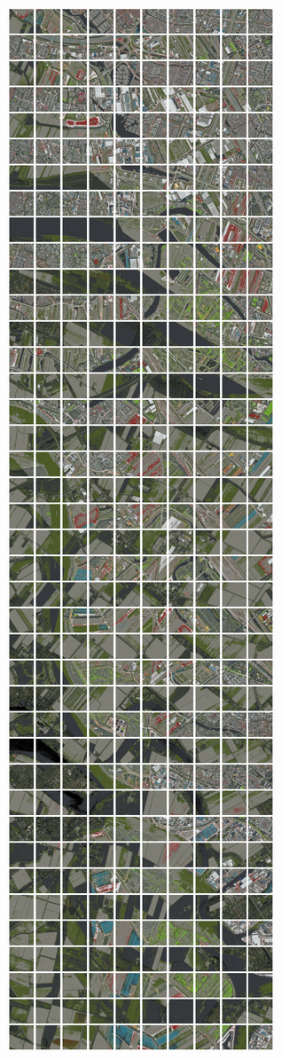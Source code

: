 <html>
<div>
<img src="https://github.com/HakkaTjakka/NL_TILE_MAP/blob/main/18/609/-1043/r.6090.-10430.png" height="44" width="44">
<img src="https://github.com/HakkaTjakka/NL_TILE_MAP/blob/main/18/609/-1043/r.6091.-10430.png" height="44" width="44">
<img src="https://github.com/HakkaTjakka/NL_TILE_MAP/blob/main/18/609/-1043/r.6092.-10430.png" height="44" width="44">
<img src="https://github.com/HakkaTjakka/NL_TILE_MAP/blob/main/18/609/-1043/r.6093.-10430.png" height="44" width="44">
<img src="https://github.com/HakkaTjakka/NL_TILE_MAP/blob/main/18/609/-1043/r.6094.-10430.png" height="44" width="44">
<img src="https://github.com/HakkaTjakka/NL_TILE_MAP/blob/main/18/609/-1043/r.6095.-10430.png" height="44" width="44">
<img src="https://github.com/HakkaTjakka/NL_TILE_MAP/blob/main/18/609/-1043/r.6096.-10430.png" height="44" width="44">
<img src="https://github.com/HakkaTjakka/NL_TILE_MAP/blob/main/18/609/-1043/r.6097.-10430.png" height="44" width="44">
<img src="https://github.com/HakkaTjakka/NL_TILE_MAP/blob/main/18/609/-1043/r.6098.-10430.png" height="44" width="44">
<img src="https://github.com/HakkaTjakka/NL_TILE_MAP/blob/main/18/609/-1043/r.6099.-10430.png" height="44" width="44">
<img src="https://github.com/HakkaTjakka/NL_TILE_MAP/blob/main/18/610/-1043/r.6100.-10430.png" height="44" width="44">
<img src="https://github.com/HakkaTjakka/NL_TILE_MAP/blob/main/18/610/-1043/r.6101.-10430.png" height="44" width="44">
<img src="https://github.com/HakkaTjakka/NL_TILE_MAP/blob/main/18/610/-1043/r.6102.-10430.png" height="44" width="44">
<img src="https://github.com/HakkaTjakka/NL_TILE_MAP/blob/main/18/610/-1043/r.6103.-10430.png" height="44" width="44">
<img src="https://github.com/HakkaTjakka/NL_TILE_MAP/blob/main/18/610/-1043/r.6104.-10430.png" height="44" width="44">
<img src="https://github.com/HakkaTjakka/NL_TILE_MAP/blob/main/18/610/-1043/r.6105.-10430.png" height="44" width="44">
<img src="https://github.com/HakkaTjakka/NL_TILE_MAP/blob/main/18/610/-1043/r.6106.-10430.png" height="44" width="44">
<img src="https://github.com/HakkaTjakka/NL_TILE_MAP/blob/main/18/610/-1043/r.6107.-10430.png" height="44" width="44">
<img src="https://github.com/HakkaTjakka/NL_TILE_MAP/blob/main/18/610/-1043/r.6108.-10430.png" height="44" width="44">
<img src="https://github.com/HakkaTjakka/NL_TILE_MAP/blob/main/18/610/-1043/r.6109.-10430.png" height="44" width="44">
<br>
<img src="https://github.com/HakkaTjakka/NL_TILE_MAP/blob/main/18/609/-1043/r.6090.-10429.png" height="44" width="44">
<img src="https://github.com/HakkaTjakka/NL_TILE_MAP/blob/main/18/609/-1043/r.6091.-10429.png" height="44" width="44">
<img src="https://github.com/HakkaTjakka/NL_TILE_MAP/blob/main/18/609/-1043/r.6092.-10429.png" height="44" width="44">
<img src="https://github.com/HakkaTjakka/NL_TILE_MAP/blob/main/18/609/-1043/r.6093.-10429.png" height="44" width="44">
<img src="https://github.com/HakkaTjakka/NL_TILE_MAP/blob/main/18/609/-1043/r.6094.-10429.png" height="44" width="44">
<img src="https://github.com/HakkaTjakka/NL_TILE_MAP/blob/main/18/609/-1043/r.6095.-10429.png" height="44" width="44">
<img src="https://github.com/HakkaTjakka/NL_TILE_MAP/blob/main/18/609/-1043/r.6096.-10429.png" height="44" width="44">
<img src="https://github.com/HakkaTjakka/NL_TILE_MAP/blob/main/18/609/-1043/r.6097.-10429.png" height="44" width="44">
<img src="https://github.com/HakkaTjakka/NL_TILE_MAP/blob/main/18/609/-1043/r.6098.-10429.png" height="44" width="44">
<img src="https://github.com/HakkaTjakka/NL_TILE_MAP/blob/main/18/609/-1043/r.6099.-10429.png" height="44" width="44">
<img src="https://github.com/HakkaTjakka/NL_TILE_MAP/blob/main/18/610/-1043/r.6100.-10429.png" height="44" width="44">
<img src="https://github.com/HakkaTjakka/NL_TILE_MAP/blob/main/18/610/-1043/r.6101.-10429.png" height="44" width="44">
<img src="https://github.com/HakkaTjakka/NL_TILE_MAP/blob/main/18/610/-1043/r.6102.-10429.png" height="44" width="44">
<img src="https://github.com/HakkaTjakka/NL_TILE_MAP/blob/main/18/610/-1043/r.6103.-10429.png" height="44" width="44">
<img src="https://github.com/HakkaTjakka/NL_TILE_MAP/blob/main/18/610/-1043/r.6104.-10429.png" height="44" width="44">
<img src="https://github.com/HakkaTjakka/NL_TILE_MAP/blob/main/18/610/-1043/r.6105.-10429.png" height="44" width="44">
<img src="https://github.com/HakkaTjakka/NL_TILE_MAP/blob/main/18/610/-1043/r.6106.-10429.png" height="44" width="44">
<img src="https://github.com/HakkaTjakka/NL_TILE_MAP/blob/main/18/610/-1043/r.6107.-10429.png" height="44" width="44">
<img src="https://github.com/HakkaTjakka/NL_TILE_MAP/blob/main/18/610/-1043/r.6108.-10429.png" height="44" width="44">
<img src="https://github.com/HakkaTjakka/NL_TILE_MAP/blob/main/18/610/-1043/r.6109.-10429.png" height="44" width="44">
<br>
<img src="https://github.com/HakkaTjakka/NL_TILE_MAP/blob/main/18/609/-1043/r.6090.-10428.png" height="44" width="44">
<img src="https://github.com/HakkaTjakka/NL_TILE_MAP/blob/main/18/609/-1043/r.6091.-10428.png" height="44" width="44">
<img src="https://github.com/HakkaTjakka/NL_TILE_MAP/blob/main/18/609/-1043/r.6092.-10428.png" height="44" width="44">
<img src="https://github.com/HakkaTjakka/NL_TILE_MAP/blob/main/18/609/-1043/r.6093.-10428.png" height="44" width="44">
<img src="https://github.com/HakkaTjakka/NL_TILE_MAP/blob/main/18/609/-1043/r.6094.-10428.png" height="44" width="44">
<img src="https://github.com/HakkaTjakka/NL_TILE_MAP/blob/main/18/609/-1043/r.6095.-10428.png" height="44" width="44">
<img src="https://github.com/HakkaTjakka/NL_TILE_MAP/blob/main/18/609/-1043/r.6096.-10428.png" height="44" width="44">
<img src="https://github.com/HakkaTjakka/NL_TILE_MAP/blob/main/18/609/-1043/r.6097.-10428.png" height="44" width="44">
<img src="https://github.com/HakkaTjakka/NL_TILE_MAP/blob/main/18/609/-1043/r.6098.-10428.png" height="44" width="44">
<img src="https://github.com/HakkaTjakka/NL_TILE_MAP/blob/main/18/609/-1043/r.6099.-10428.png" height="44" width="44">
<img src="https://github.com/HakkaTjakka/NL_TILE_MAP/blob/main/18/610/-1043/r.6100.-10428.png" height="44" width="44">
<img src="https://github.com/HakkaTjakka/NL_TILE_MAP/blob/main/18/610/-1043/r.6101.-10428.png" height="44" width="44">
<img src="https://github.com/HakkaTjakka/NL_TILE_MAP/blob/main/18/610/-1043/r.6102.-10428.png" height="44" width="44">
<img src="https://github.com/HakkaTjakka/NL_TILE_MAP/blob/main/18/610/-1043/r.6103.-10428.png" height="44" width="44">
<img src="https://github.com/HakkaTjakka/NL_TILE_MAP/blob/main/18/610/-1043/r.6104.-10428.png" height="44" width="44">
<img src="https://github.com/HakkaTjakka/NL_TILE_MAP/blob/main/18/610/-1043/r.6105.-10428.png" height="44" width="44">
<img src="https://github.com/HakkaTjakka/NL_TILE_MAP/blob/main/18/610/-1043/r.6106.-10428.png" height="44" width="44">
<img src="https://github.com/HakkaTjakka/NL_TILE_MAP/blob/main/18/610/-1043/r.6107.-10428.png" height="44" width="44">
<img src="https://github.com/HakkaTjakka/NL_TILE_MAP/blob/main/18/610/-1043/r.6108.-10428.png" height="44" width="44">
<img src="https://github.com/HakkaTjakka/NL_TILE_MAP/blob/main/18/610/-1043/r.6109.-10428.png" height="44" width="44">
<br>
<img src="https://github.com/HakkaTjakka/NL_TILE_MAP/blob/main/18/609/-1043/r.6090.-10427.png" height="44" width="44">
<img src="https://github.com/HakkaTjakka/NL_TILE_MAP/blob/main/18/609/-1043/r.6091.-10427.png" height="44" width="44">
<img src="https://github.com/HakkaTjakka/NL_TILE_MAP/blob/main/18/609/-1043/r.6092.-10427.png" height="44" width="44">
<img src="https://github.com/HakkaTjakka/NL_TILE_MAP/blob/main/18/609/-1043/r.6093.-10427.png" height="44" width="44">
<img src="https://github.com/HakkaTjakka/NL_TILE_MAP/blob/main/18/609/-1043/r.6094.-10427.png" height="44" width="44">
<img src="https://github.com/HakkaTjakka/NL_TILE_MAP/blob/main/18/609/-1043/r.6095.-10427.png" height="44" width="44">
<img src="https://github.com/HakkaTjakka/NL_TILE_MAP/blob/main/18/609/-1043/r.6096.-10427.png" height="44" width="44">
<img src="https://github.com/HakkaTjakka/NL_TILE_MAP/blob/main/18/609/-1043/r.6097.-10427.png" height="44" width="44">
<img src="https://github.com/HakkaTjakka/NL_TILE_MAP/blob/main/18/609/-1043/r.6098.-10427.png" height="44" width="44">
<img src="https://github.com/HakkaTjakka/NL_TILE_MAP/blob/main/18/609/-1043/r.6099.-10427.png" height="44" width="44">
<img src="https://github.com/HakkaTjakka/NL_TILE_MAP/blob/main/18/610/-1043/r.6100.-10427.png" height="44" width="44">
<img src="https://github.com/HakkaTjakka/NL_TILE_MAP/blob/main/18/610/-1043/r.6101.-10427.png" height="44" width="44">
<img src="https://github.com/HakkaTjakka/NL_TILE_MAP/blob/main/18/610/-1043/r.6102.-10427.png" height="44" width="44">
<img src="https://github.com/HakkaTjakka/NL_TILE_MAP/blob/main/18/610/-1043/r.6103.-10427.png" height="44" width="44">
<img src="https://github.com/HakkaTjakka/NL_TILE_MAP/blob/main/18/610/-1043/r.6104.-10427.png" height="44" width="44">
<img src="https://github.com/HakkaTjakka/NL_TILE_MAP/blob/main/18/610/-1043/r.6105.-10427.png" height="44" width="44">
<img src="https://github.com/HakkaTjakka/NL_TILE_MAP/blob/main/18/610/-1043/r.6106.-10427.png" height="44" width="44">
<img src="https://github.com/HakkaTjakka/NL_TILE_MAP/blob/main/18/610/-1043/r.6107.-10427.png" height="44" width="44">
<img src="https://github.com/HakkaTjakka/NL_TILE_MAP/blob/main/18/610/-1043/r.6108.-10427.png" height="44" width="44">
<img src="https://github.com/HakkaTjakka/NL_TILE_MAP/blob/main/18/610/-1043/r.6109.-10427.png" height="44" width="44">
<br>
<img src="https://github.com/HakkaTjakka/NL_TILE_MAP/blob/main/18/609/-1043/r.6090.-10426.png" height="44" width="44">
<img src="https://github.com/HakkaTjakka/NL_TILE_MAP/blob/main/18/609/-1043/r.6091.-10426.png" height="44" width="44">
<img src="https://github.com/HakkaTjakka/NL_TILE_MAP/blob/main/18/609/-1043/r.6092.-10426.png" height="44" width="44">
<img src="https://github.com/HakkaTjakka/NL_TILE_MAP/blob/main/18/609/-1043/r.6093.-10426.png" height="44" width="44">
<img src="https://github.com/HakkaTjakka/NL_TILE_MAP/blob/main/18/609/-1043/r.6094.-10426.png" height="44" width="44">
<img src="https://github.com/HakkaTjakka/NL_TILE_MAP/blob/main/18/609/-1043/r.6095.-10426.png" height="44" width="44">
<img src="https://github.com/HakkaTjakka/NL_TILE_MAP/blob/main/18/609/-1043/r.6096.-10426.png" height="44" width="44">
<img src="https://github.com/HakkaTjakka/NL_TILE_MAP/blob/main/18/609/-1043/r.6097.-10426.png" height="44" width="44">
<img src="https://github.com/HakkaTjakka/NL_TILE_MAP/blob/main/18/609/-1043/r.6098.-10426.png" height="44" width="44">
<img src="https://github.com/HakkaTjakka/NL_TILE_MAP/blob/main/18/609/-1043/r.6099.-10426.png" height="44" width="44">
<img src="https://github.com/HakkaTjakka/NL_TILE_MAP/blob/main/18/610/-1043/r.6100.-10426.png" height="44" width="44">
<img src="https://github.com/HakkaTjakka/NL_TILE_MAP/blob/main/18/610/-1043/r.6101.-10426.png" height="44" width="44">
<img src="https://github.com/HakkaTjakka/NL_TILE_MAP/blob/main/18/610/-1043/r.6102.-10426.png" height="44" width="44">
<img src="https://github.com/HakkaTjakka/NL_TILE_MAP/blob/main/18/610/-1043/r.6103.-10426.png" height="44" width="44">
<img src="https://github.com/HakkaTjakka/NL_TILE_MAP/blob/main/18/610/-1043/r.6104.-10426.png" height="44" width="44">
<img src="https://github.com/HakkaTjakka/NL_TILE_MAP/blob/main/18/610/-1043/r.6105.-10426.png" height="44" width="44">
<img src="https://github.com/HakkaTjakka/NL_TILE_MAP/blob/main/18/610/-1043/r.6106.-10426.png" height="44" width="44">
<img src="https://github.com/HakkaTjakka/NL_TILE_MAP/blob/main/18/610/-1043/r.6107.-10426.png" height="44" width="44">
<img src="https://github.com/HakkaTjakka/NL_TILE_MAP/blob/main/18/610/-1043/r.6108.-10426.png" height="44" width="44">
<img src="https://github.com/HakkaTjakka/NL_TILE_MAP/blob/main/18/610/-1043/r.6109.-10426.png" height="44" width="44">
<br>
<img src="https://github.com/HakkaTjakka/NL_TILE_MAP/blob/main/18/609/-1043/r.6090.-10425.png" height="44" width="44">
<img src="https://github.com/HakkaTjakka/NL_TILE_MAP/blob/main/18/609/-1043/r.6091.-10425.png" height="44" width="44">
<img src="https://github.com/HakkaTjakka/NL_TILE_MAP/blob/main/18/609/-1043/r.6092.-10425.png" height="44" width="44">
<img src="https://github.com/HakkaTjakka/NL_TILE_MAP/blob/main/18/609/-1043/r.6093.-10425.png" height="44" width="44">
<img src="https://github.com/HakkaTjakka/NL_TILE_MAP/blob/main/18/609/-1043/r.6094.-10425.png" height="44" width="44">
<img src="https://github.com/HakkaTjakka/NL_TILE_MAP/blob/main/18/609/-1043/r.6095.-10425.png" height="44" width="44">
<img src="https://github.com/HakkaTjakka/NL_TILE_MAP/blob/main/18/609/-1043/r.6096.-10425.png" height="44" width="44">
<img src="https://github.com/HakkaTjakka/NL_TILE_MAP/blob/main/18/609/-1043/r.6097.-10425.png" height="44" width="44">
<img src="https://github.com/HakkaTjakka/NL_TILE_MAP/blob/main/18/609/-1043/r.6098.-10425.png" height="44" width="44">
<img src="https://github.com/HakkaTjakka/NL_TILE_MAP/blob/main/18/609/-1043/r.6099.-10425.png" height="44" width="44">
<img src="https://github.com/HakkaTjakka/NL_TILE_MAP/blob/main/18/610/-1043/r.6100.-10425.png" height="44" width="44">
<img src="https://github.com/HakkaTjakka/NL_TILE_MAP/blob/main/18/610/-1043/r.6101.-10425.png" height="44" width="44">
<img src="https://github.com/HakkaTjakka/NL_TILE_MAP/blob/main/18/610/-1043/r.6102.-10425.png" height="44" width="44">
<img src="https://github.com/HakkaTjakka/NL_TILE_MAP/blob/main/18/610/-1043/r.6103.-10425.png" height="44" width="44">
<img src="https://github.com/HakkaTjakka/NL_TILE_MAP/blob/main/18/610/-1043/r.6104.-10425.png" height="44" width="44">
<img src="https://github.com/HakkaTjakka/NL_TILE_MAP/blob/main/18/610/-1043/r.6105.-10425.png" height="44" width="44">
<img src="https://github.com/HakkaTjakka/NL_TILE_MAP/blob/main/18/610/-1043/r.6106.-10425.png" height="44" width="44">
<img src="https://github.com/HakkaTjakka/NL_TILE_MAP/blob/main/18/610/-1043/r.6107.-10425.png" height="44" width="44">
<img src="https://github.com/HakkaTjakka/NL_TILE_MAP/blob/main/18/610/-1043/r.6108.-10425.png" height="44" width="44">
<img src="https://github.com/HakkaTjakka/NL_TILE_MAP/blob/main/18/610/-1043/r.6109.-10425.png" height="44" width="44">
<br>
<img src="https://github.com/HakkaTjakka/NL_TILE_MAP/blob/main/18/609/-1043/r.6090.-10424.png" height="44" width="44">
<img src="https://github.com/HakkaTjakka/NL_TILE_MAP/blob/main/18/609/-1043/r.6091.-10424.png" height="44" width="44">
<img src="https://github.com/HakkaTjakka/NL_TILE_MAP/blob/main/18/609/-1043/r.6092.-10424.png" height="44" width="44">
<img src="https://github.com/HakkaTjakka/NL_TILE_MAP/blob/main/18/609/-1043/r.6093.-10424.png" height="44" width="44">
<img src="https://github.com/HakkaTjakka/NL_TILE_MAP/blob/main/18/609/-1043/r.6094.-10424.png" height="44" width="44">
<img src="https://github.com/HakkaTjakka/NL_TILE_MAP/blob/main/18/609/-1043/r.6095.-10424.png" height="44" width="44">
<img src="https://github.com/HakkaTjakka/NL_TILE_MAP/blob/main/18/609/-1043/r.6096.-10424.png" height="44" width="44">
<img src="https://github.com/HakkaTjakka/NL_TILE_MAP/blob/main/18/609/-1043/r.6097.-10424.png" height="44" width="44">
<img src="https://github.com/HakkaTjakka/NL_TILE_MAP/blob/main/18/609/-1043/r.6098.-10424.png" height="44" width="44">
<img src="https://github.com/HakkaTjakka/NL_TILE_MAP/blob/main/18/609/-1043/r.6099.-10424.png" height="44" width="44">
<img src="https://github.com/HakkaTjakka/NL_TILE_MAP/blob/main/18/610/-1043/r.6100.-10424.png" height="44" width="44">
<img src="https://github.com/HakkaTjakka/NL_TILE_MAP/blob/main/18/610/-1043/r.6101.-10424.png" height="44" width="44">
<img src="https://github.com/HakkaTjakka/NL_TILE_MAP/blob/main/18/610/-1043/r.6102.-10424.png" height="44" width="44">
<img src="https://github.com/HakkaTjakka/NL_TILE_MAP/blob/main/18/610/-1043/r.6103.-10424.png" height="44" width="44">
<img src="https://github.com/HakkaTjakka/NL_TILE_MAP/blob/main/18/610/-1043/r.6104.-10424.png" height="44" width="44">
<img src="https://github.com/HakkaTjakka/NL_TILE_MAP/blob/main/18/610/-1043/r.6105.-10424.png" height="44" width="44">
<img src="https://github.com/HakkaTjakka/NL_TILE_MAP/blob/main/18/610/-1043/r.6106.-10424.png" height="44" width="44">
<img src="https://github.com/HakkaTjakka/NL_TILE_MAP/blob/main/18/610/-1043/r.6107.-10424.png" height="44" width="44">
<img src="https://github.com/HakkaTjakka/NL_TILE_MAP/blob/main/18/610/-1043/r.6108.-10424.png" height="44" width="44">
<img src="https://github.com/HakkaTjakka/NL_TILE_MAP/blob/main/18/610/-1043/r.6109.-10424.png" height="44" width="44">
<br>
<img src="https://github.com/HakkaTjakka/NL_TILE_MAP/blob/main/18/609/-1043/r.6090.-10423.png" height="44" width="44">
<img src="https://github.com/HakkaTjakka/NL_TILE_MAP/blob/main/18/609/-1043/r.6091.-10423.png" height="44" width="44">
<img src="https://github.com/HakkaTjakka/NL_TILE_MAP/blob/main/18/609/-1043/r.6092.-10423.png" height="44" width="44">
<img src="https://github.com/HakkaTjakka/NL_TILE_MAP/blob/main/18/609/-1043/r.6093.-10423.png" height="44" width="44">
<img src="https://github.com/HakkaTjakka/NL_TILE_MAP/blob/main/18/609/-1043/r.6094.-10423.png" height="44" width="44">
<img src="https://github.com/HakkaTjakka/NL_TILE_MAP/blob/main/18/609/-1043/r.6095.-10423.png" height="44" width="44">
<img src="https://github.com/HakkaTjakka/NL_TILE_MAP/blob/main/18/609/-1043/r.6096.-10423.png" height="44" width="44">
<img src="https://github.com/HakkaTjakka/NL_TILE_MAP/blob/main/18/609/-1043/r.6097.-10423.png" height="44" width="44">
<img src="https://github.com/HakkaTjakka/NL_TILE_MAP/blob/main/18/609/-1043/r.6098.-10423.png" height="44" width="44">
<img src="https://github.com/HakkaTjakka/NL_TILE_MAP/blob/main/18/609/-1043/r.6099.-10423.png" height="44" width="44">
<img src="https://github.com/HakkaTjakka/NL_TILE_MAP/blob/main/18/610/-1043/r.6100.-10423.png" height="44" width="44">
<img src="https://github.com/HakkaTjakka/NL_TILE_MAP/blob/main/18/610/-1043/r.6101.-10423.png" height="44" width="44">
<img src="https://github.com/HakkaTjakka/NL_TILE_MAP/blob/main/18/610/-1043/r.6102.-10423.png" height="44" width="44">
<img src="https://github.com/HakkaTjakka/NL_TILE_MAP/blob/main/18/610/-1043/r.6103.-10423.png" height="44" width="44">
<img src="https://github.com/HakkaTjakka/NL_TILE_MAP/blob/main/18/610/-1043/r.6104.-10423.png" height="44" width="44">
<img src="https://github.com/HakkaTjakka/NL_TILE_MAP/blob/main/18/610/-1043/r.6105.-10423.png" height="44" width="44">
<img src="https://github.com/HakkaTjakka/NL_TILE_MAP/blob/main/18/610/-1043/r.6106.-10423.png" height="44" width="44">
<img src="https://github.com/HakkaTjakka/NL_TILE_MAP/blob/main/18/610/-1043/r.6107.-10423.png" height="44" width="44">
<img src="https://github.com/HakkaTjakka/NL_TILE_MAP/blob/main/18/610/-1043/r.6108.-10423.png" height="44" width="44">
<img src="https://github.com/HakkaTjakka/NL_TILE_MAP/blob/main/18/610/-1043/r.6109.-10423.png" height="44" width="44">
<br>
<img src="https://github.com/HakkaTjakka/NL_TILE_MAP/blob/main/18/609/-1043/r.6090.-10422.png" height="44" width="44">
<img src="https://github.com/HakkaTjakka/NL_TILE_MAP/blob/main/18/609/-1043/r.6091.-10422.png" height="44" width="44">
<img src="https://github.com/HakkaTjakka/NL_TILE_MAP/blob/main/18/609/-1043/r.6092.-10422.png" height="44" width="44">
<img src="https://github.com/HakkaTjakka/NL_TILE_MAP/blob/main/18/609/-1043/r.6093.-10422.png" height="44" width="44">
<img src="https://github.com/HakkaTjakka/NL_TILE_MAP/blob/main/18/609/-1043/r.6094.-10422.png" height="44" width="44">
<img src="https://github.com/HakkaTjakka/NL_TILE_MAP/blob/main/18/609/-1043/r.6095.-10422.png" height="44" width="44">
<img src="https://github.com/HakkaTjakka/NL_TILE_MAP/blob/main/18/609/-1043/r.6096.-10422.png" height="44" width="44">
<img src="https://github.com/HakkaTjakka/NL_TILE_MAP/blob/main/18/609/-1043/r.6097.-10422.png" height="44" width="44">
<img src="https://github.com/HakkaTjakka/NL_TILE_MAP/blob/main/18/609/-1043/r.6098.-10422.png" height="44" width="44">
<img src="https://github.com/HakkaTjakka/NL_TILE_MAP/blob/main/18/609/-1043/r.6099.-10422.png" height="44" width="44">
<img src="https://github.com/HakkaTjakka/NL_TILE_MAP/blob/main/18/610/-1043/r.6100.-10422.png" height="44" width="44">
<img src="https://github.com/HakkaTjakka/NL_TILE_MAP/blob/main/18/610/-1043/r.6101.-10422.png" height="44" width="44">
<img src="https://github.com/HakkaTjakka/NL_TILE_MAP/blob/main/18/610/-1043/r.6102.-10422.png" height="44" width="44">
<img src="https://github.com/HakkaTjakka/NL_TILE_MAP/blob/main/18/610/-1043/r.6103.-10422.png" height="44" width="44">
<img src="https://github.com/HakkaTjakka/NL_TILE_MAP/blob/main/18/610/-1043/r.6104.-10422.png" height="44" width="44">
<img src="https://github.com/HakkaTjakka/NL_TILE_MAP/blob/main/18/610/-1043/r.6105.-10422.png" height="44" width="44">
<img src="https://github.com/HakkaTjakka/NL_TILE_MAP/blob/main/18/610/-1043/r.6106.-10422.png" height="44" width="44">
<img src="https://github.com/HakkaTjakka/NL_TILE_MAP/blob/main/18/610/-1043/r.6107.-10422.png" height="44" width="44">
<img src="https://github.com/HakkaTjakka/NL_TILE_MAP/blob/main/18/610/-1043/r.6108.-10422.png" height="44" width="44">
<img src="https://github.com/HakkaTjakka/NL_TILE_MAP/blob/main/18/610/-1043/r.6109.-10422.png" height="44" width="44">
<br>
<img src="https://github.com/HakkaTjakka/NL_TILE_MAP/blob/main/18/609/-1043/r.6090.-10421.png" height="44" width="44">
<img src="https://github.com/HakkaTjakka/NL_TILE_MAP/blob/main/18/609/-1043/r.6091.-10421.png" height="44" width="44">
<img src="https://github.com/HakkaTjakka/NL_TILE_MAP/blob/main/18/609/-1043/r.6092.-10421.png" height="44" width="44">
<img src="https://github.com/HakkaTjakka/NL_TILE_MAP/blob/main/18/609/-1043/r.6093.-10421.png" height="44" width="44">
<img src="https://github.com/HakkaTjakka/NL_TILE_MAP/blob/main/18/609/-1043/r.6094.-10421.png" height="44" width="44">
<img src="https://github.com/HakkaTjakka/NL_TILE_MAP/blob/main/18/609/-1043/r.6095.-10421.png" height="44" width="44">
<img src="https://github.com/HakkaTjakka/NL_TILE_MAP/blob/main/18/609/-1043/r.6096.-10421.png" height="44" width="44">
<img src="https://github.com/HakkaTjakka/NL_TILE_MAP/blob/main/18/609/-1043/r.6097.-10421.png" height="44" width="44">
<img src="https://github.com/HakkaTjakka/NL_TILE_MAP/blob/main/18/609/-1043/r.6098.-10421.png" height="44" width="44">
<img src="https://github.com/HakkaTjakka/NL_TILE_MAP/blob/main/18/609/-1043/r.6099.-10421.png" height="44" width="44">
<img src="https://github.com/HakkaTjakka/NL_TILE_MAP/blob/main/18/610/-1043/r.6100.-10421.png" height="44" width="44">
<img src="https://github.com/HakkaTjakka/NL_TILE_MAP/blob/main/18/610/-1043/r.6101.-10421.png" height="44" width="44">
<img src="https://github.com/HakkaTjakka/NL_TILE_MAP/blob/main/18/610/-1043/r.6102.-10421.png" height="44" width="44">
<img src="https://github.com/HakkaTjakka/NL_TILE_MAP/blob/main/18/610/-1043/r.6103.-10421.png" height="44" width="44">
<img src="https://github.com/HakkaTjakka/NL_TILE_MAP/blob/main/18/610/-1043/r.6104.-10421.png" height="44" width="44">
<img src="https://github.com/HakkaTjakka/NL_TILE_MAP/blob/main/18/610/-1043/r.6105.-10421.png" height="44" width="44">
<img src="https://github.com/HakkaTjakka/NL_TILE_MAP/blob/main/18/610/-1043/r.6106.-10421.png" height="44" width="44">
<img src="https://github.com/HakkaTjakka/NL_TILE_MAP/blob/main/18/610/-1043/r.6107.-10421.png" height="44" width="44">
<img src="https://github.com/HakkaTjakka/NL_TILE_MAP/blob/main/18/610/-1043/r.6108.-10421.png" height="44" width="44">
<img src="https://github.com/HakkaTjakka/NL_TILE_MAP/blob/main/18/610/-1043/r.6109.-10421.png" height="44" width="44">
<br>
<img src="https://github.com/HakkaTjakka/NL_TILE_MAP/blob/main/18/609/-1042/r.6090.-10420.png" height="44" width="44">
<img src="https://github.com/HakkaTjakka/NL_TILE_MAP/blob/main/18/609/-1042/r.6091.-10420.png" height="44" width="44">
<img src="https://github.com/HakkaTjakka/NL_TILE_MAP/blob/main/18/609/-1042/r.6092.-10420.png" height="44" width="44">
<img src="https://github.com/HakkaTjakka/NL_TILE_MAP/blob/main/18/609/-1042/r.6093.-10420.png" height="44" width="44">
<img src="https://github.com/HakkaTjakka/NL_TILE_MAP/blob/main/18/609/-1042/r.6094.-10420.png" height="44" width="44">
<img src="https://github.com/HakkaTjakka/NL_TILE_MAP/blob/main/18/609/-1042/r.6095.-10420.png" height="44" width="44">
<img src="https://github.com/HakkaTjakka/NL_TILE_MAP/blob/main/18/609/-1042/r.6096.-10420.png" height="44" width="44">
<img src="https://github.com/HakkaTjakka/NL_TILE_MAP/blob/main/18/609/-1042/r.6097.-10420.png" height="44" width="44">
<img src="https://github.com/HakkaTjakka/NL_TILE_MAP/blob/main/18/609/-1042/r.6098.-10420.png" height="44" width="44">
<img src="https://github.com/HakkaTjakka/NL_TILE_MAP/blob/main/18/609/-1042/r.6099.-10420.png" height="44" width="44">
<img src="https://github.com/HakkaTjakka/NL_TILE_MAP/blob/main/18/610/-1042/r.6100.-10420.png" height="44" width="44">
<img src="https://github.com/HakkaTjakka/NL_TILE_MAP/blob/main/18/610/-1042/r.6101.-10420.png" height="44" width="44">
<img src="https://github.com/HakkaTjakka/NL_TILE_MAP/blob/main/18/610/-1042/r.6102.-10420.png" height="44" width="44">
<img src="https://github.com/HakkaTjakka/NL_TILE_MAP/blob/main/18/610/-1042/r.6103.-10420.png" height="44" width="44">
<img src="https://github.com/HakkaTjakka/NL_TILE_MAP/blob/main/18/610/-1042/r.6104.-10420.png" height="44" width="44">
<img src="https://github.com/HakkaTjakka/NL_TILE_MAP/blob/main/18/610/-1042/r.6105.-10420.png" height="44" width="44">
<img src="https://github.com/HakkaTjakka/NL_TILE_MAP/blob/main/18/610/-1042/r.6106.-10420.png" height="44" width="44">
<img src="https://github.com/HakkaTjakka/NL_TILE_MAP/blob/main/18/610/-1042/r.6107.-10420.png" height="44" width="44">
<img src="https://github.com/HakkaTjakka/NL_TILE_MAP/blob/main/18/610/-1042/r.6108.-10420.png" height="44" width="44">
<img src="https://github.com/HakkaTjakka/NL_TILE_MAP/blob/main/18/610/-1042/r.6109.-10420.png" height="44" width="44">
<br>
<img src="https://github.com/HakkaTjakka/NL_TILE_MAP/blob/main/18/609/-1042/r.6090.-10419.png" height="44" width="44">
<img src="https://github.com/HakkaTjakka/NL_TILE_MAP/blob/main/18/609/-1042/r.6091.-10419.png" height="44" width="44">
<img src="https://github.com/HakkaTjakka/NL_TILE_MAP/blob/main/18/609/-1042/r.6092.-10419.png" height="44" width="44">
<img src="https://github.com/HakkaTjakka/NL_TILE_MAP/blob/main/18/609/-1042/r.6093.-10419.png" height="44" width="44">
<img src="https://github.com/HakkaTjakka/NL_TILE_MAP/blob/main/18/609/-1042/r.6094.-10419.png" height="44" width="44">
<img src="https://github.com/HakkaTjakka/NL_TILE_MAP/blob/main/18/609/-1042/r.6095.-10419.png" height="44" width="44">
<img src="https://github.com/HakkaTjakka/NL_TILE_MAP/blob/main/18/609/-1042/r.6096.-10419.png" height="44" width="44">
<img src="https://github.com/HakkaTjakka/NL_TILE_MAP/blob/main/18/609/-1042/r.6097.-10419.png" height="44" width="44">
<img src="https://github.com/HakkaTjakka/NL_TILE_MAP/blob/main/18/609/-1042/r.6098.-10419.png" height="44" width="44">
<img src="https://github.com/HakkaTjakka/NL_TILE_MAP/blob/main/18/609/-1042/r.6099.-10419.png" height="44" width="44">
<img src="https://github.com/HakkaTjakka/NL_TILE_MAP/blob/main/18/610/-1042/r.6100.-10419.png" height="44" width="44">
<img src="https://github.com/HakkaTjakka/NL_TILE_MAP/blob/main/18/610/-1042/r.6101.-10419.png" height="44" width="44">
<img src="https://github.com/HakkaTjakka/NL_TILE_MAP/blob/main/18/610/-1042/r.6102.-10419.png" height="44" width="44">
<img src="https://github.com/HakkaTjakka/NL_TILE_MAP/blob/main/18/610/-1042/r.6103.-10419.png" height="44" width="44">
<img src="https://github.com/HakkaTjakka/NL_TILE_MAP/blob/main/18/610/-1042/r.6104.-10419.png" height="44" width="44">
<img src="https://github.com/HakkaTjakka/NL_TILE_MAP/blob/main/18/610/-1042/r.6105.-10419.png" height="44" width="44">
<img src="https://github.com/HakkaTjakka/NL_TILE_MAP/blob/main/18/610/-1042/r.6106.-10419.png" height="44" width="44">
<img src="https://github.com/HakkaTjakka/NL_TILE_MAP/blob/main/18/610/-1042/r.6107.-10419.png" height="44" width="44">
<img src="https://github.com/HakkaTjakka/NL_TILE_MAP/blob/main/18/610/-1042/r.6108.-10419.png" height="44" width="44">
<img src="https://github.com/HakkaTjakka/NL_TILE_MAP/blob/main/18/610/-1042/r.6109.-10419.png" height="44" width="44">
<br>
<img src="https://github.com/HakkaTjakka/NL_TILE_MAP/blob/main/18/609/-1042/r.6090.-10418.png" height="44" width="44">
<img src="https://github.com/HakkaTjakka/NL_TILE_MAP/blob/main/18/609/-1042/r.6091.-10418.png" height="44" width="44">
<img src="https://github.com/HakkaTjakka/NL_TILE_MAP/blob/main/18/609/-1042/r.6092.-10418.png" height="44" width="44">
<img src="https://github.com/HakkaTjakka/NL_TILE_MAP/blob/main/18/609/-1042/r.6093.-10418.png" height="44" width="44">
<img src="https://github.com/HakkaTjakka/NL_TILE_MAP/blob/main/18/609/-1042/r.6094.-10418.png" height="44" width="44">
<img src="https://github.com/HakkaTjakka/NL_TILE_MAP/blob/main/18/609/-1042/r.6095.-10418.png" height="44" width="44">
<img src="https://github.com/HakkaTjakka/NL_TILE_MAP/blob/main/18/609/-1042/r.6096.-10418.png" height="44" width="44">
<img src="https://github.com/HakkaTjakka/NL_TILE_MAP/blob/main/18/609/-1042/r.6097.-10418.png" height="44" width="44">
<img src="https://github.com/HakkaTjakka/NL_TILE_MAP/blob/main/18/609/-1042/r.6098.-10418.png" height="44" width="44">
<img src="https://github.com/HakkaTjakka/NL_TILE_MAP/blob/main/18/609/-1042/r.6099.-10418.png" height="44" width="44">
<img src="https://github.com/HakkaTjakka/NL_TILE_MAP/blob/main/18/610/-1042/r.6100.-10418.png" height="44" width="44">
<img src="https://github.com/HakkaTjakka/NL_TILE_MAP/blob/main/18/610/-1042/r.6101.-10418.png" height="44" width="44">
<img src="https://github.com/HakkaTjakka/NL_TILE_MAP/blob/main/18/610/-1042/r.6102.-10418.png" height="44" width="44">
<img src="https://github.com/HakkaTjakka/NL_TILE_MAP/blob/main/18/610/-1042/r.6103.-10418.png" height="44" width="44">
<img src="https://github.com/HakkaTjakka/NL_TILE_MAP/blob/main/18/610/-1042/r.6104.-10418.png" height="44" width="44">
<img src="https://github.com/HakkaTjakka/NL_TILE_MAP/blob/main/18/610/-1042/r.6105.-10418.png" height="44" width="44">
<img src="https://github.com/HakkaTjakka/NL_TILE_MAP/blob/main/18/610/-1042/r.6106.-10418.png" height="44" width="44">
<img src="https://github.com/HakkaTjakka/NL_TILE_MAP/blob/main/18/610/-1042/r.6107.-10418.png" height="44" width="44">
<img src="https://github.com/HakkaTjakka/NL_TILE_MAP/blob/main/18/610/-1042/r.6108.-10418.png" height="44" width="44">
<img src="https://github.com/HakkaTjakka/NL_TILE_MAP/blob/main/18/610/-1042/r.6109.-10418.png" height="44" width="44">
<br>
<img src="https://github.com/HakkaTjakka/NL_TILE_MAP/blob/main/18/609/-1042/r.6090.-10417.png" height="44" width="44">
<img src="https://github.com/HakkaTjakka/NL_TILE_MAP/blob/main/18/609/-1042/r.6091.-10417.png" height="44" width="44">
<img src="https://github.com/HakkaTjakka/NL_TILE_MAP/blob/main/18/609/-1042/r.6092.-10417.png" height="44" width="44">
<img src="https://github.com/HakkaTjakka/NL_TILE_MAP/blob/main/18/609/-1042/r.6093.-10417.png" height="44" width="44">
<img src="https://github.com/HakkaTjakka/NL_TILE_MAP/blob/main/18/609/-1042/r.6094.-10417.png" height="44" width="44">
<img src="https://github.com/HakkaTjakka/NL_TILE_MAP/blob/main/18/609/-1042/r.6095.-10417.png" height="44" width="44">
<img src="https://github.com/HakkaTjakka/NL_TILE_MAP/blob/main/18/609/-1042/r.6096.-10417.png" height="44" width="44">
<img src="https://github.com/HakkaTjakka/NL_TILE_MAP/blob/main/18/609/-1042/r.6097.-10417.png" height="44" width="44">
<img src="https://github.com/HakkaTjakka/NL_TILE_MAP/blob/main/18/609/-1042/r.6098.-10417.png" height="44" width="44">
<img src="https://github.com/HakkaTjakka/NL_TILE_MAP/blob/main/18/609/-1042/r.6099.-10417.png" height="44" width="44">
<img src="https://github.com/HakkaTjakka/NL_TILE_MAP/blob/main/18/610/-1042/r.6100.-10417.png" height="44" width="44">
<img src="https://github.com/HakkaTjakka/NL_TILE_MAP/blob/main/18/610/-1042/r.6101.-10417.png" height="44" width="44">
<img src="https://github.com/HakkaTjakka/NL_TILE_MAP/blob/main/18/610/-1042/r.6102.-10417.png" height="44" width="44">
<img src="https://github.com/HakkaTjakka/NL_TILE_MAP/blob/main/18/610/-1042/r.6103.-10417.png" height="44" width="44">
<img src="https://github.com/HakkaTjakka/NL_TILE_MAP/blob/main/18/610/-1042/r.6104.-10417.png" height="44" width="44">
<img src="https://github.com/HakkaTjakka/NL_TILE_MAP/blob/main/18/610/-1042/r.6105.-10417.png" height="44" width="44">
<img src="https://github.com/HakkaTjakka/NL_TILE_MAP/blob/main/18/610/-1042/r.6106.-10417.png" height="44" width="44">
<img src="https://github.com/HakkaTjakka/NL_TILE_MAP/blob/main/18/610/-1042/r.6107.-10417.png" height="44" width="44">
<img src="https://github.com/HakkaTjakka/NL_TILE_MAP/blob/main/18/610/-1042/r.6108.-10417.png" height="44" width="44">
<img src="https://github.com/HakkaTjakka/NL_TILE_MAP/blob/main/18/610/-1042/r.6109.-10417.png" height="44" width="44">
<br>
<img src="https://github.com/HakkaTjakka/NL_TILE_MAP/blob/main/18/609/-1042/r.6090.-10416.png" height="44" width="44">
<img src="https://github.com/HakkaTjakka/NL_TILE_MAP/blob/main/18/609/-1042/r.6091.-10416.png" height="44" width="44">
<img src="https://github.com/HakkaTjakka/NL_TILE_MAP/blob/main/18/609/-1042/r.6092.-10416.png" height="44" width="44">
<img src="https://github.com/HakkaTjakka/NL_TILE_MAP/blob/main/18/609/-1042/r.6093.-10416.png" height="44" width="44">
<img src="https://github.com/HakkaTjakka/NL_TILE_MAP/blob/main/18/609/-1042/r.6094.-10416.png" height="44" width="44">
<img src="https://github.com/HakkaTjakka/NL_TILE_MAP/blob/main/18/609/-1042/r.6095.-10416.png" height="44" width="44">
<img src="https://github.com/HakkaTjakka/NL_TILE_MAP/blob/main/18/609/-1042/r.6096.-10416.png" height="44" width="44">
<img src="https://github.com/HakkaTjakka/NL_TILE_MAP/blob/main/18/609/-1042/r.6097.-10416.png" height="44" width="44">
<img src="https://github.com/HakkaTjakka/NL_TILE_MAP/blob/main/18/609/-1042/r.6098.-10416.png" height="44" width="44">
<img src="https://github.com/HakkaTjakka/NL_TILE_MAP/blob/main/18/609/-1042/r.6099.-10416.png" height="44" width="44">
<img src="https://github.com/HakkaTjakka/NL_TILE_MAP/blob/main/18/610/-1042/r.6100.-10416.png" height="44" width="44">
<img src="https://github.com/HakkaTjakka/NL_TILE_MAP/blob/main/18/610/-1042/r.6101.-10416.png" height="44" width="44">
<img src="https://github.com/HakkaTjakka/NL_TILE_MAP/blob/main/18/610/-1042/r.6102.-10416.png" height="44" width="44">
<img src="https://github.com/HakkaTjakka/NL_TILE_MAP/blob/main/18/610/-1042/r.6103.-10416.png" height="44" width="44">
<img src="https://github.com/HakkaTjakka/NL_TILE_MAP/blob/main/18/610/-1042/r.6104.-10416.png" height="44" width="44">
<img src="https://github.com/HakkaTjakka/NL_TILE_MAP/blob/main/18/610/-1042/r.6105.-10416.png" height="44" width="44">
<img src="https://github.com/HakkaTjakka/NL_TILE_MAP/blob/main/18/610/-1042/r.6106.-10416.png" height="44" width="44">
<img src="https://github.com/HakkaTjakka/NL_TILE_MAP/blob/main/18/610/-1042/r.6107.-10416.png" height="44" width="44">
<img src="https://github.com/HakkaTjakka/NL_TILE_MAP/blob/main/18/610/-1042/r.6108.-10416.png" height="44" width="44">
<img src="https://github.com/HakkaTjakka/NL_TILE_MAP/blob/main/18/610/-1042/r.6109.-10416.png" height="44" width="44">
<br>
<img src="https://github.com/HakkaTjakka/NL_TILE_MAP/blob/main/18/609/-1042/r.6090.-10415.png" height="44" width="44">
<img src="https://github.com/HakkaTjakka/NL_TILE_MAP/blob/main/18/609/-1042/r.6091.-10415.png" height="44" width="44">
<img src="https://github.com/HakkaTjakka/NL_TILE_MAP/blob/main/18/609/-1042/r.6092.-10415.png" height="44" width="44">
<img src="https://github.com/HakkaTjakka/NL_TILE_MAP/blob/main/18/609/-1042/r.6093.-10415.png" height="44" width="44">
<img src="https://github.com/HakkaTjakka/NL_TILE_MAP/blob/main/18/609/-1042/r.6094.-10415.png" height="44" width="44">
<img src="https://github.com/HakkaTjakka/NL_TILE_MAP/blob/main/18/609/-1042/r.6095.-10415.png" height="44" width="44">
<img src="https://github.com/HakkaTjakka/NL_TILE_MAP/blob/main/18/609/-1042/r.6096.-10415.png" height="44" width="44">
<img src="https://github.com/HakkaTjakka/NL_TILE_MAP/blob/main/18/609/-1042/r.6097.-10415.png" height="44" width="44">
<img src="https://github.com/HakkaTjakka/NL_TILE_MAP/blob/main/18/609/-1042/r.6098.-10415.png" height="44" width="44">
<img src="https://github.com/HakkaTjakka/NL_TILE_MAP/blob/main/18/609/-1042/r.6099.-10415.png" height="44" width="44">
<img src="https://github.com/HakkaTjakka/NL_TILE_MAP/blob/main/18/610/-1042/r.6100.-10415.png" height="44" width="44">
<img src="https://github.com/HakkaTjakka/NL_TILE_MAP/blob/main/18/610/-1042/r.6101.-10415.png" height="44" width="44">
<img src="https://github.com/HakkaTjakka/NL_TILE_MAP/blob/main/18/610/-1042/r.6102.-10415.png" height="44" width="44">
<img src="https://github.com/HakkaTjakka/NL_TILE_MAP/blob/main/18/610/-1042/r.6103.-10415.png" height="44" width="44">
<img src="https://github.com/HakkaTjakka/NL_TILE_MAP/blob/main/18/610/-1042/r.6104.-10415.png" height="44" width="44">
<img src="https://github.com/HakkaTjakka/NL_TILE_MAP/blob/main/18/610/-1042/r.6105.-10415.png" height="44" width="44">
<img src="https://github.com/HakkaTjakka/NL_TILE_MAP/blob/main/18/610/-1042/r.6106.-10415.png" height="44" width="44">
<img src="https://github.com/HakkaTjakka/NL_TILE_MAP/blob/main/18/610/-1042/r.6107.-10415.png" height="44" width="44">
<img src="https://github.com/HakkaTjakka/NL_TILE_MAP/blob/main/18/610/-1042/r.6108.-10415.png" height="44" width="44">
<img src="https://github.com/HakkaTjakka/NL_TILE_MAP/blob/main/18/610/-1042/r.6109.-10415.png" height="44" width="44">
<br>
<img src="https://github.com/HakkaTjakka/NL_TILE_MAP/blob/main/18/609/-1042/r.6090.-10414.png" height="44" width="44">
<img src="https://github.com/HakkaTjakka/NL_TILE_MAP/blob/main/18/609/-1042/r.6091.-10414.png" height="44" width="44">
<img src="https://github.com/HakkaTjakka/NL_TILE_MAP/blob/main/18/609/-1042/r.6092.-10414.png" height="44" width="44">
<img src="https://github.com/HakkaTjakka/NL_TILE_MAP/blob/main/18/609/-1042/r.6093.-10414.png" height="44" width="44">
<img src="https://github.com/HakkaTjakka/NL_TILE_MAP/blob/main/18/609/-1042/r.6094.-10414.png" height="44" width="44">
<img src="https://github.com/HakkaTjakka/NL_TILE_MAP/blob/main/18/609/-1042/r.6095.-10414.png" height="44" width="44">
<img src="https://github.com/HakkaTjakka/NL_TILE_MAP/blob/main/18/609/-1042/r.6096.-10414.png" height="44" width="44">
<img src="https://github.com/HakkaTjakka/NL_TILE_MAP/blob/main/18/609/-1042/r.6097.-10414.png" height="44" width="44">
<img src="https://github.com/HakkaTjakka/NL_TILE_MAP/blob/main/18/609/-1042/r.6098.-10414.png" height="44" width="44">
<img src="https://github.com/HakkaTjakka/NL_TILE_MAP/blob/main/18/609/-1042/r.6099.-10414.png" height="44" width="44">
<img src="https://github.com/HakkaTjakka/NL_TILE_MAP/blob/main/18/610/-1042/r.6100.-10414.png" height="44" width="44">
<img src="https://github.com/HakkaTjakka/NL_TILE_MAP/blob/main/18/610/-1042/r.6101.-10414.png" height="44" width="44">
<img src="https://github.com/HakkaTjakka/NL_TILE_MAP/blob/main/18/610/-1042/r.6102.-10414.png" height="44" width="44">
<img src="https://github.com/HakkaTjakka/NL_TILE_MAP/blob/main/18/610/-1042/r.6103.-10414.png" height="44" width="44">
<img src="https://github.com/HakkaTjakka/NL_TILE_MAP/blob/main/18/610/-1042/r.6104.-10414.png" height="44" width="44">
<img src="https://github.com/HakkaTjakka/NL_TILE_MAP/blob/main/18/610/-1042/r.6105.-10414.png" height="44" width="44">
<img src="https://github.com/HakkaTjakka/NL_TILE_MAP/blob/main/18/610/-1042/r.6106.-10414.png" height="44" width="44">
<img src="https://github.com/HakkaTjakka/NL_TILE_MAP/blob/main/18/610/-1042/r.6107.-10414.png" height="44" width="44">
<img src="https://github.com/HakkaTjakka/NL_TILE_MAP/blob/main/18/610/-1042/r.6108.-10414.png" height="44" width="44">
<img src="https://github.com/HakkaTjakka/NL_TILE_MAP/blob/main/18/610/-1042/r.6109.-10414.png" height="44" width="44">
<br>
<img src="https://github.com/HakkaTjakka/NL_TILE_MAP/blob/main/18/609/-1042/r.6090.-10413.png" height="44" width="44">
<img src="https://github.com/HakkaTjakka/NL_TILE_MAP/blob/main/18/609/-1042/r.6091.-10413.png" height="44" width="44">
<img src="https://github.com/HakkaTjakka/NL_TILE_MAP/blob/main/18/609/-1042/r.6092.-10413.png" height="44" width="44">
<img src="https://github.com/HakkaTjakka/NL_TILE_MAP/blob/main/18/609/-1042/r.6093.-10413.png" height="44" width="44">
<img src="https://github.com/HakkaTjakka/NL_TILE_MAP/blob/main/18/609/-1042/r.6094.-10413.png" height="44" width="44">
<img src="https://github.com/HakkaTjakka/NL_TILE_MAP/blob/main/18/609/-1042/r.6095.-10413.png" height="44" width="44">
<img src="https://github.com/HakkaTjakka/NL_TILE_MAP/blob/main/18/609/-1042/r.6096.-10413.png" height="44" width="44">
<img src="https://github.com/HakkaTjakka/NL_TILE_MAP/blob/main/18/609/-1042/r.6097.-10413.png" height="44" width="44">
<img src="https://github.com/HakkaTjakka/NL_TILE_MAP/blob/main/18/609/-1042/r.6098.-10413.png" height="44" width="44">
<img src="https://github.com/HakkaTjakka/NL_TILE_MAP/blob/main/18/609/-1042/r.6099.-10413.png" height="44" width="44">
<img src="https://github.com/HakkaTjakka/NL_TILE_MAP/blob/main/18/610/-1042/r.6100.-10413.png" height="44" width="44">
<img src="https://github.com/HakkaTjakka/NL_TILE_MAP/blob/main/18/610/-1042/r.6101.-10413.png" height="44" width="44">
<img src="https://github.com/HakkaTjakka/NL_TILE_MAP/blob/main/18/610/-1042/r.6102.-10413.png" height="44" width="44">
<img src="https://github.com/HakkaTjakka/NL_TILE_MAP/blob/main/18/610/-1042/r.6103.-10413.png" height="44" width="44">
<img src="https://github.com/HakkaTjakka/NL_TILE_MAP/blob/main/18/610/-1042/r.6104.-10413.png" height="44" width="44">
<img src="https://github.com/HakkaTjakka/NL_TILE_MAP/blob/main/18/610/-1042/r.6105.-10413.png" height="44" width="44">
<img src="https://github.com/HakkaTjakka/NL_TILE_MAP/blob/main/18/610/-1042/r.6106.-10413.png" height="44" width="44">
<img src="https://github.com/HakkaTjakka/NL_TILE_MAP/blob/main/18/610/-1042/r.6107.-10413.png" height="44" width="44">
<img src="https://github.com/HakkaTjakka/NL_TILE_MAP/blob/main/18/610/-1042/r.6108.-10413.png" height="44" width="44">
<img src="https://github.com/HakkaTjakka/NL_TILE_MAP/blob/main/18/610/-1042/r.6109.-10413.png" height="44" width="44">
<br>
<img src="https://github.com/HakkaTjakka/NL_TILE_MAP/blob/main/18/609/-1042/r.6090.-10412.png" height="44" width="44">
<img src="https://github.com/HakkaTjakka/NL_TILE_MAP/blob/main/18/609/-1042/r.6091.-10412.png" height="44" width="44">
<img src="https://github.com/HakkaTjakka/NL_TILE_MAP/blob/main/18/609/-1042/r.6092.-10412.png" height="44" width="44">
<img src="https://github.com/HakkaTjakka/NL_TILE_MAP/blob/main/18/609/-1042/r.6093.-10412.png" height="44" width="44">
<img src="https://github.com/HakkaTjakka/NL_TILE_MAP/blob/main/18/609/-1042/r.6094.-10412.png" height="44" width="44">
<img src="https://github.com/HakkaTjakka/NL_TILE_MAP/blob/main/18/609/-1042/r.6095.-10412.png" height="44" width="44">
<img src="https://github.com/HakkaTjakka/NL_TILE_MAP/blob/main/18/609/-1042/r.6096.-10412.png" height="44" width="44">
<img src="https://github.com/HakkaTjakka/NL_TILE_MAP/blob/main/18/609/-1042/r.6097.-10412.png" height="44" width="44">
<img src="https://github.com/HakkaTjakka/NL_TILE_MAP/blob/main/18/609/-1042/r.6098.-10412.png" height="44" width="44">
<img src="https://github.com/HakkaTjakka/NL_TILE_MAP/blob/main/18/609/-1042/r.6099.-10412.png" height="44" width="44">
<img src="https://github.com/HakkaTjakka/NL_TILE_MAP/blob/main/18/610/-1042/r.6100.-10412.png" height="44" width="44">
<img src="https://github.com/HakkaTjakka/NL_TILE_MAP/blob/main/18/610/-1042/r.6101.-10412.png" height="44" width="44">
<img src="https://github.com/HakkaTjakka/NL_TILE_MAP/blob/main/18/610/-1042/r.6102.-10412.png" height="44" width="44">
<img src="https://github.com/HakkaTjakka/NL_TILE_MAP/blob/main/18/610/-1042/r.6103.-10412.png" height="44" width="44">
<img src="https://github.com/HakkaTjakka/NL_TILE_MAP/blob/main/18/610/-1042/r.6104.-10412.png" height="44" width="44">
<img src="https://github.com/HakkaTjakka/NL_TILE_MAP/blob/main/18/610/-1042/r.6105.-10412.png" height="44" width="44">
<img src="https://github.com/HakkaTjakka/NL_TILE_MAP/blob/main/18/610/-1042/r.6106.-10412.png" height="44" width="44">
<img src="https://github.com/HakkaTjakka/NL_TILE_MAP/blob/main/18/610/-1042/r.6107.-10412.png" height="44" width="44">
<img src="https://github.com/HakkaTjakka/NL_TILE_MAP/blob/main/18/610/-1042/r.6108.-10412.png" height="44" width="44">
<img src="https://github.com/HakkaTjakka/NL_TILE_MAP/blob/main/18/610/-1042/r.6109.-10412.png" height="44" width="44">
<br>
<img src="https://github.com/HakkaTjakka/NL_TILE_MAP/blob/main/18/609/-1042/r.6090.-10411.png" height="44" width="44">
<img src="https://github.com/HakkaTjakka/NL_TILE_MAP/blob/main/18/609/-1042/r.6091.-10411.png" height="44" width="44">
<img src="https://github.com/HakkaTjakka/NL_TILE_MAP/blob/main/18/609/-1042/r.6092.-10411.png" height="44" width="44">
<img src="https://github.com/HakkaTjakka/NL_TILE_MAP/blob/main/18/609/-1042/r.6093.-10411.png" height="44" width="44">
<img src="https://github.com/HakkaTjakka/NL_TILE_MAP/blob/main/18/609/-1042/r.6094.-10411.png" height="44" width="44">
<img src="https://github.com/HakkaTjakka/NL_TILE_MAP/blob/main/18/609/-1042/r.6095.-10411.png" height="44" width="44">
<img src="https://github.com/HakkaTjakka/NL_TILE_MAP/blob/main/18/609/-1042/r.6096.-10411.png" height="44" width="44">
<img src="https://github.com/HakkaTjakka/NL_TILE_MAP/blob/main/18/609/-1042/r.6097.-10411.png" height="44" width="44">
<img src="https://github.com/HakkaTjakka/NL_TILE_MAP/blob/main/18/609/-1042/r.6098.-10411.png" height="44" width="44">
<img src="https://github.com/HakkaTjakka/NL_TILE_MAP/blob/main/18/609/-1042/r.6099.-10411.png" height="44" width="44">
<img src="https://github.com/HakkaTjakka/NL_TILE_MAP/blob/main/18/610/-1042/r.6100.-10411.png" height="44" width="44">
<img src="https://github.com/HakkaTjakka/NL_TILE_MAP/blob/main/18/610/-1042/r.6101.-10411.png" height="44" width="44">
<img src="https://github.com/HakkaTjakka/NL_TILE_MAP/blob/main/18/610/-1042/r.6102.-10411.png" height="44" width="44">
<img src="https://github.com/HakkaTjakka/NL_TILE_MAP/blob/main/18/610/-1042/r.6103.-10411.png" height="44" width="44">
<img src="https://github.com/HakkaTjakka/NL_TILE_MAP/blob/main/18/610/-1042/r.6104.-10411.png" height="44" width="44">
<img src="https://github.com/HakkaTjakka/NL_TILE_MAP/blob/main/18/610/-1042/r.6105.-10411.png" height="44" width="44">
<img src="https://github.com/HakkaTjakka/NL_TILE_MAP/blob/main/18/610/-1042/r.6106.-10411.png" height="44" width="44">
<img src="https://github.com/HakkaTjakka/NL_TILE_MAP/blob/main/18/610/-1042/r.6107.-10411.png" height="44" width="44">
<img src="https://github.com/HakkaTjakka/NL_TILE_MAP/blob/main/18/610/-1042/r.6108.-10411.png" height="44" width="44">
<img src="https://github.com/HakkaTjakka/NL_TILE_MAP/blob/main/18/610/-1042/r.6109.-10411.png" height="44" width="44">
<br>
</div>
</html>
